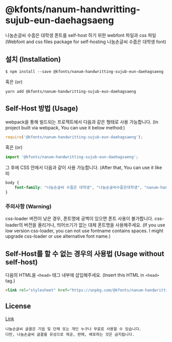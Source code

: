 # @kfonts/nanum-handwritting-sujub-eun-daehagsaeng

나눔손글씨 수줍은 대학생 폰트를 self-host 하기 위한 webfont 파일과 css 파일
(Webfont and css files package for self-hosting 나눔손글씨 수줍은 대학생 font)

## 설치 (Installation)

```
$ npm install --save @kfonts/nanum-handwritting-sujub-eun-daehagsaeng
```

혹은 (or)

```
yarn add @kfonts/nanum-handwritting-sujub-eun-daehagsaeng
```

## Self-Host 방법 (Usage)

webpack을 통해 빌드되는 프로젝트에서 다음과 같은 형태로 사용 가능합니다.
(In project built via webpack, You can use it below method:)

```js
require('@kfonts/nanum-handwritting-sujub-eun-daehagsaeng');
```

혹은 (or)

```js
import '@kfonts/nanum-handwritting-sujub-eun-daehagsaeng';
```

그 후에 CSS 안에서 다음과 같이 사용 가능합니다.
(After that, You can use it like it)

```css
body {
    font-family: "나눔손글씨 수줍은 대학생", "나눔손글씨수줍은대학생", "nanum-handwritting-sujub-eun-daehagsaeng";
}
```

### 주의사항 (Warning)

css-loader 버전이 낮은 경우, 폰트명에 공백이 있으면 폰트 사용이 불가합니다.
css-loader의 버전을 올리거나, 띄어쓰기가 없는 대체 폰트명을 사용해주세요.
(If you use low version css-loader, you can not use fontname contains spaces.
I might upgrade css-loader or use alternative font name.)

## Self-Host를 할 수 없는 경우의 사용법 (Usage without self-host)

다음의 HTML을 `<head>` 태그 내부에 삽입해주세요.
(Insert this HTML in `<head>` tag.)

```html
<link rel="stylesheet" href="https://unpkg.com/@kfonts/nanum-handwritting-sujub-eun-daehagsaeng/index.css" />
```

## License

[Link](https://clova.ai/handwriting/list.html)

```
나눔손글씨 글꼴은 기업 및 단체 또는 개인 누구나 무료로 사용할 수 있습니다.
다만, 나눔손글씨 글꼴을 유상으로 제공, 판매, 배포하는 것은 금지됩니다.

```

